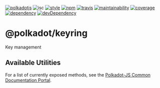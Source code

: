 [![polkadotjs](https://img.shields.io/badge/polkadot-js-orange.svg?style=flat-square)](https://polkadot.js.org)
![isc](https://img.shields.io/badge/license-ISC-lightgrey.svg?style=flat-square)
[![style](https://img.shields.io/badge/code%20style-semistandard-lightgrey.svg?style=flat-square)](https://github.com/Flet/semistandard)
[![npm](https://img.shields.io/npm/v/@polkadot/keyring.svg?style=flat-square)](https://www.npmjs.com/package/@polkadot/keyring)
[![travis](https://img.shields.io/travis/polkadot-js/common.svg?style=flat-square)](https://travis-ci.org/polkadot-js/common)
[![maintainability](https://img.shields.io/codeclimate/maintainability/polkadot-js/common.svg?style=flat-square)](https://codeclimate.com/github/polkadot-js/common/maintainability)
[![coverage](https://img.shields.io/coveralls/polkadot-js/common.svg?style=flat-square)](https://coveralls.io/github/polkadot-js/common?branch=master)
[![dependency](https://david-dm.org/polkadot-js/common.svg?style=flat-square&path=packages/keyring)](https://david-dm.org/polkadot-js/common?path=packages/keyring)
[![devDependency](https://david-dm.org/polkadot-js/common/dev-status.svg?style=flat-square&path=packages/keyring)](https://david-dm.org/polkadot-js/common?path=packages/keyring#info=devDependencies)

# @polkadot/keyring

Key management

## Available Utilities

For a list of currently exposed methods, see the [Polkadot-JS Common Documentation Portal](https://polkadot.js.org/api/common/keyring/).
